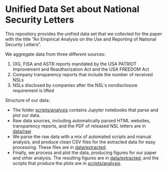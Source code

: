 # Unified Data Set about National Security Letters

This repository provides the unified data set that we collected for the paper with the title "An Empirical Analysis on the Use and Reporting of National Security Letters".

We aggregate data from three different sources:
1. OIG, FISA and ASTR reports mandated by the USA PATRIOT Improvement and Reauthorization Act and the USA FREEDOM Act
2. Company transparency reports that include the number of received NSLs
3. NSLs disclosed by companies after the NSL's nondisclosure requirement is lifted

Structure of our data:
- The folder [scripts/analysis](/scripts/analysis/) contains Jupyter notebooks that parse and plot our data.
- Raw data sources, including automatically parsed HTML websites, transparency reports, and the PDF of released NSL letters are in [data/raw](/data/raw/)
- We parse the raw data with a mix of automated scripts and manual analysis, and produce clean CSV files for the extracted data for easy processing. These files are in [data/extracted](/data/extracted/).
- Finally, we process and plot the data, producing figures for our paper and other analysis. The resulting figures are in [data/extracted](/data/extracted/), and the scripts that produce the plots are in [scripts/analysis](/scripts/analysis/).